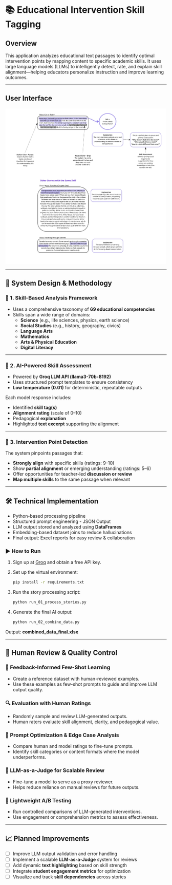 # 📚 Educational Intervention Skill Tagging

## Overview

This application analyzes educational text passages to identify optimal intervention points by mapping content to specific academic skills. It uses large language models (LLMs) to intelligently detect, rate, and explain skill alignment—helping educators personalize instruction and improve learning outcomes.

---

## User Interface

![User Interface Mock](diagrams/user_interface_mock.jpg)

---

## 🧠 System Design & Methodology

### 🧩 1. Skill-Based Analysis Framework

- Uses a comprehensive taxonomy of **69 educational competencies**
- Skills span a wide range of domains:
  - **Science** (e.g., life sciences, physics, earth science)
  - **Social Studies** (e.g., history, geography, civics)
  - **Language Arts**
  - **Mathematics**
  - **Arts & Physical Education**
  - **Digital Literacy**

---

### 🤖 2. AI-Powered Skill Assessment

- Powered by **Groq LLM API (llama3-70b-8192)**
- Uses structured prompt templates to ensure consistency
- **Low temperature (0.01)** for deterministic, repeatable outputs

Each model response includes:
- Identified **skill tag(s)**
- **Alignment rating** (scale of 0–10)
- Pedagogical **explanation**
- Highlighted **text excerpt** supporting the alignment

---

### 🎯 3. Intervention Point Detection

The system pinpoints passages that:
- **Strongly align** with specific skills (ratings: 9–10)
- Show **partial alignment** or emerging understanding (ratings: 5–6)
- Offer opportunities for teacher-led **discussion or review**
- **Map multiple skills** to the same passage when relevant

---

## 🛠️ Technical Implementation

- Python-based processing pipeline
- Structured prompt engineering - JSON Output
- LLM output stored and analyzed using **DataFrames**
- Embedding-based dataset joins to reduce hallucinations
- Final output: Excel reports for easy review & collaboration

### ▶️ How to Run

1. Sign up at [Groq](https://groq.com) and obtain a free API key.
2. Set up the virtual environment:

   ```bash
   pip install -r requirements.txt
   ```

3. Run the story processing script:

   ```bash
   python run_01_process_stories.py
   ```

4. Generate the final AI output:

   ```bash
   python run_02_combine_data.py
   ```

Output: **combined_data_final.xlsx**

---

## 🧪 Human Review & Quality Control

### 🧷 Feedback-Informed Few-Shot Learning
- Create a reference dataset with human-reviewed examples.
- Use these examples as few-shot prompts to guide and improve LLM output quality.

### 🔍 Evaluation with Human Ratings
- Randomly sample and review LLM-generated outputs.
- Human raters evaluate skill alignment, clarity, and pedagogical value.

### 🧠 Prompt Optimization & Edge Case Analysis
- Compare human and model ratings to fine-tune prompts.
- Identify skill categories or content formats where the model underperforms.

### 🤖 LLM-as-a-Judge for Scalable Review
- Fine-tune a model to serve as a proxy reviewer.
- Helps reduce reliance on manual reviews for future outputs.

### 🧪 Lightweight A/B Testing
- Run controlled comparisons of LLM-generated interventions.
- Use engagement or comprehension metrics to assess effectiveness.

---

## 📈 Planned Improvements

- [ ] Improve LLM output validation and error handling  
- [ ] Implement a scalable **LLM-as-a-Judge** system for reviews  
- [ ] Add dynamic **text highlighting** based on skill strength  
- [ ] Integrate **student engagement metrics** for optimization  
- [ ] Visualize and track **skill dependencies** across stories  
